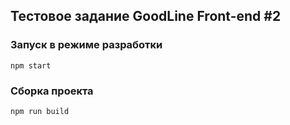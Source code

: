 ## Тестовое задание GoodLine Front-end #2

### Запуск в режиме разработки
`npm start`

### Сборка проекта
`npm run build`